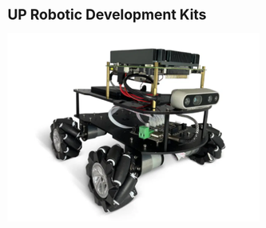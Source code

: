 # UP Robotic Development Kits

![UP Xtreme i11](/docs/doc_images/UP-Xtreme-i11-robotics-development-kit.png)
